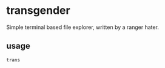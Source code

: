 # transgender

Simple terminal based file explorer, written by a ranger hater.

## usage

```bash
trans
```
